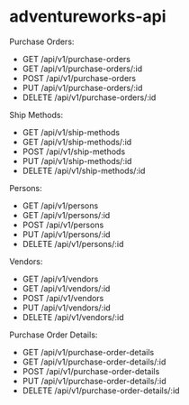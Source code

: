# adventureworks-api

Purchase Orders:
- GET    /api/v1/purchase-orders
- GET    /api/v1/purchase-orders/:id
- POST   /api/v1/purchase-orders
- PUT    /api/v1/purchase-orders/:id
- DELETE /api/v1/purchase-orders/:id

Ship Methods:
- GET    /api/v1/ship-methods
- GET    /api/v1/ship-methods/:id
- POST   /api/v1/ship-methods
- PUT    /api/v1/ship-methods/:id
- DELETE /api/v1/ship-methods/:id

Persons:
- GET /api/v1/persons
- GET /api/v1/persons/:id
- POST /api/v1/persons
- PUT /api/v1/persons/:id
- DELETE /api/v1/persons/:id

Vendors:
- GET /api/v1/vendors
- GET /api/v1/vendors/:id
- POST /api/v1/vendors
- PUT /api/v1/vendors/:id
- DELETE /api/v1/vendors/:id

Purchase Order Details:
- GET    /api/v1/purchase-order-details
- GET    /api/v1/purchase-order-details/:id
- POST   /api/v1/purchase-order-details
- PUT    /api/v1/purchase-order-details/:id
- DELETE /api/v1/purchase-order-details/:id